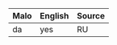Malo                    | English          | Source
----------------------- | ---------------- | --------------
da                      | yes              | RU


